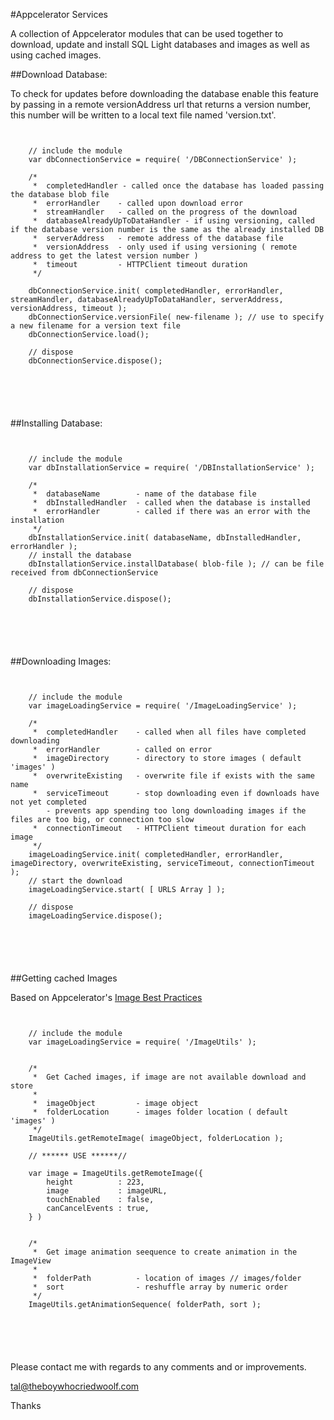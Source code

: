 #Appcelerator Services 

A collection of Appcelerator modules that can be used together to download, update and install SQL Light databases and images
as well as using cached images.

##Download Database:

To check for updates before downloading the database enable this feature by passing in a remote versionAddress url
that returns a version number, this number will be written to a local text file named 'version.txt'.

<pre>
<code>

 	// include the module
 	var dbConnectionService = require( '<folder-path>/DBConnectionService' );
 
	/*
	 * 	completedHandler - called once the database has loaded passing the database blob file
	 * 	errorHandler	- called upon download error
	 * 	streamHandler	- called on the progress of the download
	 * 	databaseAlreadyUpToDataHandler - if using versioning, called if the database version number is the same as the already installed DB
	 * 	serverAddress	- remote address of the database file
	 * 	versionAddress	- only used if using versioning ( remote address to get the latest version number )
	 * 	timeout			- HTTPClient timeout duration
	 */
 
 	dbConnectionService.init( completedHandler, errorHandler, streamHandler, databaseAlreadyUpToDataHandler, serverAddress, versionAddress, timeout );
 	dbConnectionService.versionFile( new-filename ); // use to specify a new filename for a version text file
 	dbConnectionService.load();
 	
 	// dispose
 	dbConnectionService.dispose();
 	
 </pre>
</code>

##Installing Database:

<pre>
<code>

	// include the module
 	var dbInstallationService = require( '<folder-path>/DBInstallationService' );
 	
 	/*
	 * 	databaseName		- name of the database file
	 * 	dbInstalledHandler	- called when the database is installed
	 * 	errorHandler		- called if there was an error with the installation
	 */
	dbInstallationService.init( databaseName, dbInstalledHandler, errorHandler );
	// install the database
	dbInstallationService.installDatabase( blob-file ); // can be file received from dbConnectionService
	
	// dispose
	dbInstallationService.dispose();
	
 </pre>
</code>

##Downloading Images:

<pre>
<code>

	// include the module
 	var imageLoadingService = require( '<folder-path>/ImageLoadingService' );
	
	/* 
	 * 	completedHandler	- called when all files have completed downloading
	 * 	errorHandler		- called on error
	 *  imageDirectory		- directory to store images ( default 'images' )
	 * 	overwriteExisting	- overwrite file if exists with the same name
	 * 	serviceTimeout		- stop downloading even if downloads have not yet completed 
	 	- prevents app spending too long downloading images if the files are too big, or connection too slow
	 * 	connectionTimeout	- HTTPClient timeout duration for each image
	 */
	imageLoadingService.init( completedHandler, errorHandler, imageDirectory, overwriteExisting, serviceTimeout, connectionTimeout );
	// start the download
	imageLoadingService.start( [ URLS Array ] );
	
	// dispose
	imageLoadingService.dispose();

 </pre>
</code>

##Getting cached Images

Based on Appcelerator's [ Image Best Practices ]( http://docs.appcelerator.com/titanium/latest/#!/guide/Image_Best_Practices )

<pre>
<code>
	
	// include the module
 	var imageLoadingService = require( '<folder-path>/ImageUtils' );
	
	
	/*
	 *  Get Cached images, if image are not available download and store
	 *
	 * 	imageObject			- image object
	 * 	folderLocation		- images folder location ( default 'images' )
	 */
	ImageUtils.getRemoteImage( imageObject, folderLocation );
	
	// ****** USE ******//
	
	var image = ImageUtils.getRemoteImage({
		height			: 223,
		image 			: imageURL,
		touchEnabled	: false,
		canCancelEvents	: true,
	} )
	
	
	/*
	 *  Get image animation seequence to create animation in the ImageView
	 *
	 * 	folderPath			- location of images // images/folder
	 * 	sort				- reshuffle array by numeric order
	 */
	ImageUtils.getAnimationSequence( folderPath, sort );
	
 </pre>
</code>
	
Please contact me with regards to any comments and or improvements.

tal@theboywhocriedwoolf.com

Thanks
	
	









	
